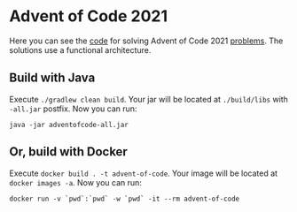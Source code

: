 # Advent of Code 2021

Here you can see the [code](./src/main/kotlin/com/adventofcode/2021/) for solving Advent of Code
2021 [problems](https://adventofcode.com/2021/). The solutions use a functional architecture.

## Build with Java

Execute `./gradlew clean build`. Your jar will be located at `./build/libs` with `-all.jar` postfix.
Now you can run:

```shell
java -jar adventofcode-all.jar
```

## Or, build with Docker

Execute `docker build . -t advent-of-code`. Your image will be located at `docker images -a`. Now
you can run:

```shell
docker run -v `pwd`:`pwd` -w `pwd` -it --rm advent-of-code
```
